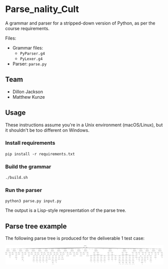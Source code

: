 # Parse_nality_Cult

A grammar and parser for a stripped-down version of Python, as per the course requirements.

Files:
* Grammar files:
	* `PyParser.g4`
	* `PyLexer.g4`
* Parser: `parse.py`

## Team

* Dillon Jackson
* Matthew Kunze

## Usage

These instructions assume you're in a Unix environment (macOS/Linux), but it shouldn't be too different on Windows.

### Install requirements
```
pip install -r requirements.txt
```

### Build the grammar
```
./build.sh
```

### Run the parser
```
python3 parse.py input.py
```

The output is a Lisp-style representation of the parse tree.

## Parse tree example

The following parse tree is produced for the deliverable 1 test case:

![](parse_tree_example.jpg)
